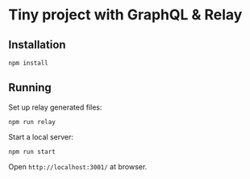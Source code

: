 # Tiny project with GraphQL & Relay

## Installation

```
npm install
```

## Running

Set up relay generated files:

```
npm run relay
```

Start a local server:

```
npm run start
```

Open `http://localhost:3001/` at browser.